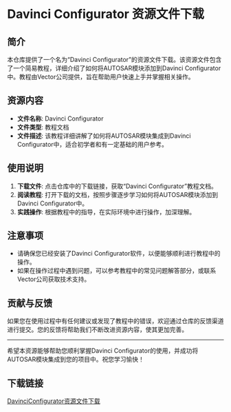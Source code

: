 # Davinci Configurator 资源文件下载

## 简介

本仓库提供了一个名为“Davinci Configurator”的资源文件下载。该资源文件包含了一个简易教程，详细介绍了如何将AUTOSAR模块添加到Davinci Configurator中。教程由Vector公司提供，旨在帮助用户快速上手并掌握相关操作。

## 资源内容

- **文件名称**: Davinci Configurator
- **文件类型**: 教程文档
- **文件描述**: 该教程详细讲解了如何将AUTOSAR模块集成到Davinci Configurator中，适合初学者和有一定基础的用户参考。

## 使用说明

1. **下载文件**: 点击仓库中的下载链接，获取“Davinci Configurator”教程文档。
2. **阅读教程**: 打开下载的文档，按照步骤逐步学习如何将AUTOSAR模块添加到Davinci Configurator中。
3. **实践操作**: 根据教程中的指导，在实际环境中进行操作，加深理解。

## 注意事项

- 请确保您已经安装了Davinci Configurator软件，以便能够顺利进行教程中的操作。
- 如果在操作过程中遇到问题，可以参考教程中的常见问题解答部分，或联系Vector公司获取技术支持。

## 贡献与反馈

如果您在使用过程中有任何建议或发现了教程中的错误，欢迎通过仓库的反馈渠道进行提交。您的反馈将帮助我们不断改进资源内容，使其更加完善。

---

希望本资源能够帮助您顺利掌握Davinci Configurator的使用，并成功将AUTOSAR模块集成到您的项目中。祝您学习愉快！

## 下载链接

[DavinciConfigurator资源文件下载](https://pan.quark.cn/s/2e707ed7d3f7)